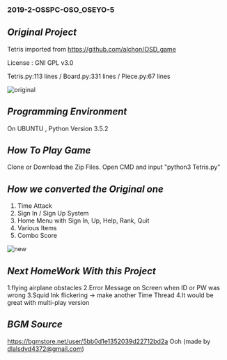 ### 2019-2-OSSPC-OSO_OSEYO-5

## ***Original Project***
 Tetris imported from https://github.com/alchon/OSD_game 
  
 License : GNI GPL v3.0
  
 Tetris.py:113 lines / Board.py:331 lines / Piece.py:67 lines
 
![original](https://user-images.githubusercontent.com/37091424/70601264-08850080-1c35-11ea-8180-b92a43a06368.gif)

## ***Programming Environment***
 On UBUNTU , Python Version 3.5.2

## ***How To Play Game***
 Clone or Download the Zip Files.
 Open CMD and input "python3 Tetris.py"
 
## ***How we converted the Original one***
 1. Time Attack
 2. Sign In / Sign Up System
 3. Home Menu with Sign In, Up, Help, Rank, Quit 
 4. Various Items
 5. Combo Score
 
 ![new](https://user-images.githubusercontent.com/37091424/70612922-23626f80-1c4b-11ea-9dbd-6d8f49adb64a.gif)
 
## ***Next HomeWork With this Project*** 
1.flying airplane obstacles
2.Error Message on Screen when ID or PW was wrong
3.Squid Ink flickering -> make another Time Thread
4.It would be great with multi-play version

## ***BGM Source***
https://bgmstore.net/user/5bb0d1e1352039d22712bd2a
Ooh (made by dlalsdyd4372@gmail.com)
